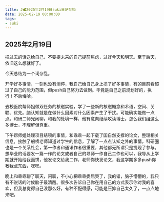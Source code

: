 ```yaml
---
title: J🕊️2025年2月19日suki日记存档
date: 2025-02-19 00:00:00
tags: 
- suki
---
```


## 2025年2月19日
把过去的话送给自己，不要提未来的自己提前焦虑，过好今天和明天。至于后天，依旧这么想就好了。

今天总结为一个词杂乱。

开学好多事情，一刻也没有消停，我自己给自己身上揽了好多事情，有的目前看超过了自己的能力范围，但push自己努力去做到。毕竟是自己之前规划好的，执行！不后悔哈。

去校医院帮师姐做双任务的核磁实验，学了一些新的核磁概念和术语，空间、关联、优先。脑认知就是在做什么因素对什么因素产生了干扰。可能确实能做一点点。和研二师兄闲聊，和我的处境一样，他有意向继续攻读博士，怎么我们组这么多博士，不理解但尊重。

下午帮师姐处理项目结项的事情，和乖乖一起下载了国自然支撑的论文，整理相关信息，接触了船桥老师知道过学生的信息，了解了一点点认知之外的事情。科研圈也是一个关系社会，第一作者和通讯作者很重要，其他都无所谓只是提现了参与。想毕业的话要发一篇一作的论文或者自己的导师一作自己二作也可以，我导从上学期就开始给我画饼，他发论文给我二作，老师你快发论文，我这学期多多push你教我点东西，嘿嘿。

晚上和乖乖聊了聊天，闲聊，不小心把乖乖委屈哭了，我的错，脑子懵懵的，我只有不说话的时候脑子最清醒。很多次告诉自己你在用自己的方式表示你对我的喜欢，但我总觉得自己没那么好，有种不配得感，可能是压抑自己太久了，一点点地来吧。